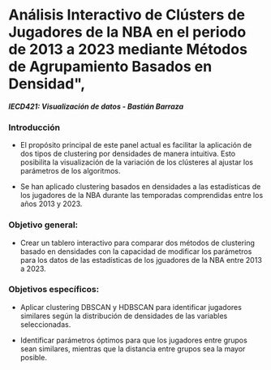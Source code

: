 # Análisis Interactivo de Clústers de Jugadores de la NBA en el periodo de 2013 a 2023 mediante Métodos de Agrupamiento Basados en Densidad",
***IECD421: Visualización de datos - Bastián Barraza***

### Introducción

- El propósito principal de este panel actual es facilitar la aplicación de dos tipos de clustering por densidades de manera intuitiva. Esto posibilita la visualización de la variación de los clústeres al ajustar los parámetros de los algoritmos.

- Se han aplicado clustering basados en densidades a las estadísticas de los jugadores de la NBA durante las temporadas comprendidas entre los años 2013 y 2023.

### Objetivo general:
- Crear un tablero interactivo para comparar dos métodos de clustering basado en densidades con la capacidad de modificar los parámetros para los datos de las estadísticas de los jguadores de la NBA entre 2013 a 2023.

### Objetivos específicos:
- Aplicar clustering DBSCAN y HDBSCAN para identificar jugadores similares según la distribución de densidades de las variables seleccionadas.

- Identificar parámetros óptimos para que los jugadores entre grupos sean similares, mientras que la distancia entre grupos sea la mayor posible.